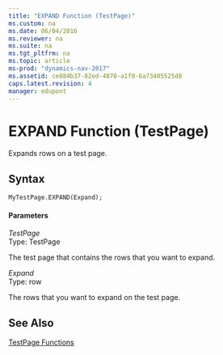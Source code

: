```yaml
---
title: "EXPAND Function (TestPage)"
ms.custom: na
ms.date: 06/04/2016
ms.reviewer: na
ms.suite: na
ms.tgt_pltfrm: na
ms.topic: article
ms-prod: "dynamics-nav-2017"
ms.assetid: ce884b37-82ed-4870-a1f0-6a73405525d8
caps.latest.revision: 4
manager: edupont
---
```

# EXPAND Function (TestPage)
Expands rows on a test page.  
  
## Syntax  
  
```  
MyTestPage.EXPAND(Expand);  
```  
  
#### Parameters  
 *TestPage*  
 Type: TestPage  
  
 The test page that contains the rows that you want to expand.  
  
 *Expand*  
 Type: row  
  
 The rows that you want to expand on the test page.  
  
## See Also  
 [TestPage Functions](TestPage-Functions.md)